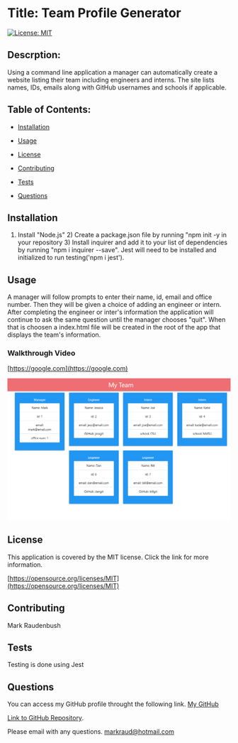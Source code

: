 # Title: Team Profile Generator

  [![License: MIT](https://img.shields.io/badge/License-MIT-yellow.svg)](https://opensource.org/licenses/MIT)
  ## Descrption: 
  Using a command line application a manager can automatically create a website listing their team including engineers and interns.  The site lists names, IDs, emails along with GitHub usernames and schools if applicable. 

  ## Table of Contents:

  * [Installation](#installation)

  * [Usage](#usage)

  * [License](#license)

  * [Contributing](#contributing)

  * [Tests](#tests)

  * [Questions](#questions)

  ## Installation 
  1) Install "Node.js" 2) Create a package.json file by running "npm init -y in your repository 3) Install inquirer and add it to your list of dependencies by running "npm i inquirer --save".  Jest will need to be installed and initialized to run testing('npm i jest').  

  ## Usage 
  A manager will follow prompts to enter their name, id, email and office number.  Then they will be given a choice of adding an engineer or intern. After completing the engineer or inter's information the application will continue to ask the same question until the manager chooses "quit". When that is choosen a index.html file will be created in the root of the app that displays the team's information.  
 
### Walkthrough Video
[https://google.com](https://google.com)



![Screenshot](./Sample_screenshot_team_gen.png "Screenshot")


  ## License 
  This application is covered by the MIT license.  Click the link for more information. 

  [https://opensource.org/licenses/MIT](https://opensource.org/licenses/MIT)


  ## Contributing 
  Mark Raudenbush

  ## Tests
  Testing is done using Jest

  ## Questions 
  You can access my GitHub profile throught the following link.
  [My GitHub](https://github.com/markraud)

  [Link to GitHub Repository](https://github.com/markraud/team-profile-generator).


  Please email with any questions.
  [markraud@hotmail.com](mailto:markraud@hotmail.com)



